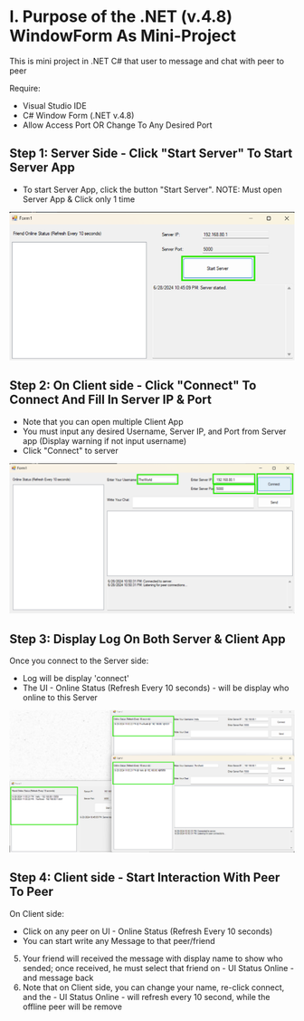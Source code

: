 # I. Purpose of the .NET (v.4.8) WindowForm As Mini-Project
This is mini project in .NET C# that user to message and chat with peer to peer

Require:
- Visual Studio IDE
- C# Window Form (.NET v.4.8)
- Allow Access Port OR Change To Any Desired Port 

## Step 1: Server Side - Click "Start Server" To Start Server App 
- To start Server App, click the button "Start Server". 
NOTE: Must open Server App & Click only 1 time

![1.png : Intro to the UI for Server App and start server](https://github.com/BunlongCHEA/.NET_ChatPeerToPeer/blob/master/Img_README/1.png)

## Step 2: On Client side - Click "Connect" To Connect And Fill In Server IP & Port
- Note that you can open multiple Client App
- You must input any desired Username, Server IP, and Port from Server app (Display warning if not input username)
- Click "Connect" to server

![2.png : Intro to the UI for Client App and start multiple client](https://github.com/BunlongCHEA/.NET_ChatPeerToPeer/blob/master/Img_README/2.png)
 
## Step 3: Display Log On Both Server & Client App
Once you connect to the Server side: 
- Log will be display 'connect'
- The UI - Online Status (Refresh Every 10 seconds) - will be display who online to this Server

![3.png : Display log and UI online on both server and client](https://github.com/BunlongCHEA/.NET_ChatPeerToPeer/blob/master/Img_README/3.png)

## Step 4: Client side - Start Interaction With Peer To Peer
On Client side:
- Click on any peer on UI - Online Status (Refresh Every 10 seconds)
- You can start write any Message to that peer/friend
5. Your friend will received the message with display name to show who sended; once received, he must select that friend on - UI Status Online - 
and message back
6. Note that on Client side, you can change your name, re-click connect, and the - UI Status Online - will refresh every 10 second, while the offline
peer will be remove
